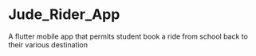 # Jude_Rider_App
A flutter mobile app that permits student book a ride from school back to their various destination
